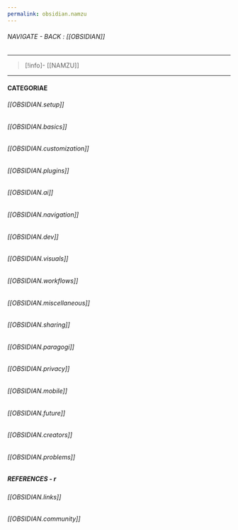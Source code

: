 ```yaml
---
permalink: obsidian.namzu
---
```


###### NAVIGATE - BACK : [[OBSIDIAN]]
-----
>[!info]- [[NAMZU]]
----
#### CATEGORIAE



###### [[OBSIDIAN.setup]]

###### [[OBSIDIAN.basics]]

###### [[OBSIDIAN.customization]]
 
###### [[OBSIDIAN.plugins]]

###### [[OBSIDIAN.ai]]

###### [[OBSIDIAN.navigation]]

###### [[OBSIDIAN.dev]]
 
###### [[OBSIDIAN.visuals]]
 
###### [[OBSIDIAN.workflows]]

###### [[OBSIDIAN.miscellaneous]]

###### [[OBSIDIAN.sharing]]

###### [[OBSIDIAN.paragogi]]



###### [[OBSIDIAN.privacy]]

###### [[OBSIDIAN.mobile]]

###### [[OBSIDIAN.future]]


###### [[OBSIDIAN.creators]]


###### [[OBSIDIAN.problems]]


##### REFERENCES  - r

###### [[OBSIDIAN.links]]

###### [[OBSIDIAN.community]]


